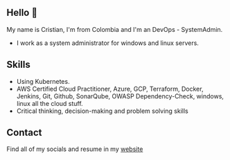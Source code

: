 ## Hello 👋

My name is Cristian, I'm from Colombia and I'm an DevOps - SystemAdmin.

* I work as a system administrator for windows and linux servers.

## Skills

* Using Kubernetes.
* AWS Certified Cloud Practitioner, Azure, GCP, Terraform, Docker, Jenkins, Git, Github, SonarQube, OWASP Dependency-Check, windows, linux all the cloud stuff.
* Critical thinking, decision-making and problem solving skills

## Contact

Find all of my socials and resume in my [website](https://cristianestupinan.online)
